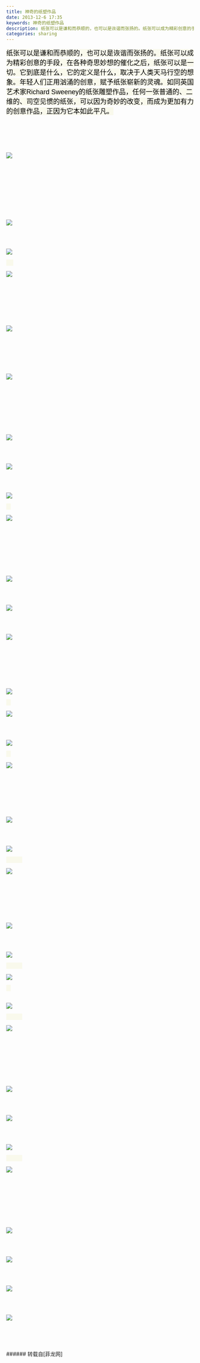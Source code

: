 ```yaml
---
title: 神奇的纸塑作品
date: 2013-12-6 17:35
keywords: 神奇的纸塑作品
description: 纸张可以是谦和而恭顺的，也可以是诙谐而张扬的。纸张可以成为精彩创意的手段，在各种奇思妙想的催化之后，纸张可以是一切。它到底是什么，它的定义是什么，取决于人类天马行空的想象。年轻人们正用汹涌的创意，赋予纸张崭新的灵魂。如同英国艺术家Richard Sweeney的纸张雕塑作品，任何一张普通的、二维的、司空见惯的纸张，可以因为奇妙的改变，而成为更加有力的创意作品，正因为它本如此平凡。                                                                                      
categories: sharing
---
```

<td class="t_f" id="postmessage_81888">

<font size="4"><font color="#000"><font style="background-color:rgb(249, 249, 236)"><font face="Arial">纸张可以是谦和而恭顺的，也可以是诙谐而张扬的。纸张可以成为精彩创意的手段，在各种奇思妙想的催化之后，纸张可以是一切。它到底是什么，它的定义是什么，取决于人类天马行空的想象。年轻人们正用汹涌的创意，赋予纸张崭新的灵魂。如同英国艺术家Richard Sweeney的纸张雕塑作品，任何一张普通的、二维的、司空见惯的纸张，可以因为奇妙的改变，而成为更加有力的创意作品，正因为它本如此平凡。<br/>
</font></font></font></font><br/>
<br/>
<br/>
<br/>
<br/>

<img aid="33574" data-cf-modified-a151d4d3bf105b0f313bd9d6-="" file="data/attachment/forum/201312/06/164650uwatewxe4vj6rat0.jpg.thumb.jpg" id="aimg_33574" inpost="1" onclick="" onmouseover="" src="http://www.flw.ph/data/attachment/forum/201312/06/164650uwatewxe4vj6rat0.jpg" style="cursor:pointer" zoomfile="data/attachment/forum/201312/06/164650uwatewxe4vj6rat0.jpg"/>


<font color="#000"><font style="background-color:rgb(249, 249, 236)"><font face="Arial"> </font></font></font><br/>
<br/>
<br/>
<br/>
<br/>
<br/>
<br/>
<br/>

<img aid="33575" data-cf-modified-a151d4d3bf105b0f313bd9d6-="" file="data/attachment/forum/201312/06/164652eusfltmjjxccsixp.jpg.thumb.jpg" id="aimg_33575" inpost="1" onclick="" onmouseover="" src="http://www.flw.ph/data/attachment/forum/201312/06/164652eusfltmjjxccsixp.jpg" style="cursor:pointer" zoomfile="data/attachment/forum/201312/06/164652eusfltmjjxccsixp.jpg"/>


<font color="#000"><font style="background-color:rgb(249, 249, 236)"><font face="Arial"> </font></font></font><br/>
<br/>

<img aid="33576" data-cf-modified-a151d4d3bf105b0f313bd9d6-="" file="data/attachment/forum/201312/06/164654fsy5y5kxq40brk4a.jpg.thumb.jpg" id="aimg_33576" inpost="1" onclick="" onmouseover="" src="http://www.flw.ph/data/attachment/forum/201312/06/164654fsy5y5kxq40brk4a.jpg" style="cursor:pointer" zoomfile="data/attachment/forum/201312/06/164654fsy5y5kxq40brk4a.jpg"/>


<font color="#000"><font style="background-color:rgb(249, 249, 236)"><font face="Arial">     </font></font></font>

<img aid="33577" data-cf-modified-a151d4d3bf105b0f313bd9d6-="" file="data/attachment/forum/201312/06/164655exz07w8pxkfpuhpf.jpg.thumb.jpg" id="aimg_33577" inpost="1" onclick="" onmouseover="" src="http://www.flw.ph/data/attachment/forum/201312/06/164655exz07w8pxkfpuhpf.jpg" style="cursor:pointer" zoomfile="data/attachment/forum/201312/06/164655exz07w8pxkfpuhpf.jpg"/>


<font color="#000"><font style="background-color:rgb(249, 249, 236)"><font face="Arial"> </font></font></font><br/>
<br/>
<br/>
<br/>
<br/>
<br/>

<img aid="33578" data-cf-modified-a151d4d3bf105b0f313bd9d6-="" file="data/attachment/forum/201312/06/164657p1fv3llqe33qv337.jpg.thumb.jpg" id="aimg_33578" inpost="1" onclick="" onmouseover="" src="http://www.flw.ph/data/attachment/forum/201312/06/164657p1fv3llqe33qv337.jpg" style="cursor:pointer" zoomfile="data/attachment/forum/201312/06/164657p1fv3llqe33qv337.jpg"/>


<font color="#000"><font style="background-color:rgb(249, 249, 236)"><font face="Arial"> </font></font></font><br/>
<br/>
<br/>
<br/>
<br/>

<img aid="33579" data-cf-modified-a151d4d3bf105b0f313bd9d6-="" file="data/attachment/forum/201312/06/164658r2vq1ukxyx5jxuyk.jpg.thumb.jpg" id="aimg_33579" inpost="1" onclick="" onmouseover="" src="http://www.flw.ph/data/attachment/forum/201312/06/164658r2vq1ukxyx5jxuyk.jpg" style="cursor:pointer" zoomfile="data/attachment/forum/201312/06/164658r2vq1ukxyx5jxuyk.jpg"/>


<font color="#000"><font style="background-color:rgb(249, 249, 236)"><font face="Arial"> </font></font></font><br/>
<br/>
<br/>
<br/>
<br/>
<br/>
<br/>

<img aid="33580" data-cf-modified-a151d4d3bf105b0f313bd9d6-="" file="data/attachment/forum/201312/06/164700olbqquo5oeftb6zf.jpg.thumb.jpg" id="aimg_33580" inpost="1" onclick="" onmouseover="" src="http://www.flw.ph/data/attachment/forum/201312/06/164700olbqquo5oeftb6zf.jpg" style="cursor:pointer" zoomfile="data/attachment/forum/201312/06/164700olbqquo5oeftb6zf.jpg"/>


<font color="#000"><font style="background-color:rgb(249, 249, 236)"><font face="Arial"> </font></font></font><br/>
<br/>

<img aid="33581" data-cf-modified-a151d4d3bf105b0f313bd9d6-="" file="data/attachment/forum/201312/06/164716oj6lrqh9l61011jd.jpg.thumb.jpg" id="aimg_33581" inpost="1" onclick="" onmouseover="" src="http://www.flw.ph/data/attachment/forum/201312/06/164716oj6lrqh9l61011jd.jpg" style="cursor:pointer" zoomfile="data/attachment/forum/201312/06/164716oj6lrqh9l61011jd.jpg"/>


<font color="#000"><font style="background-color:rgb(249, 249, 236)"><font face="Arial"> </font></font></font><br/>
<br/>

<img aid="33582" data-cf-modified-a151d4d3bf105b0f313bd9d6-="" file="data/attachment/forum/201312/06/164718dyibli8s4wy8swl8.jpg.thumb.jpg" id="aimg_33582" inpost="1" onclick="" onmouseover="" src="http://www.flw.ph/data/attachment/forum/201312/06/164718dyibli8s4wy8swl8.jpg" style="cursor:pointer" zoomfile="data/attachment/forum/201312/06/164718dyibli8s4wy8swl8.jpg"/>


<font color="#000"><font style="background-color:rgb(249, 249, 236)"><font face="Arial">   </font></font></font>

<img aid="33583" data-cf-modified-a151d4d3bf105b0f313bd9d6-="" file="data/attachment/forum/201312/06/164720qglptv2sw2tkq5pw.jpg.thumb.jpg" id="aimg_33583" inpost="1" onclick="" onmouseover="" src="http://www.flw.ph/data/attachment/forum/201312/06/164720qglptv2sw2tkq5pw.jpg" style="cursor:pointer" zoomfile="data/attachment/forum/201312/06/164720qglptv2sw2tkq5pw.jpg"/>


<font color="#000"><font style="background-color:rgb(249, 249, 236)"><font face="Arial"> </font></font></font><br/>
<br/>
<br/>
<br/>
<br/>
<br/>
<br/>

<img aid="33584" data-cf-modified-a151d4d3bf105b0f313bd9d6-="" file="data/attachment/forum/201312/06/164722j3ypccscy5x3psp3.jpg.thumb.jpg" id="aimg_33584" inpost="1" onclick="" onmouseover="" src="http://www.flw.ph/data/attachment/forum/201312/06/164722j3ypccscy5x3psp3.jpg" style="cursor:pointer" zoomfile="data/attachment/forum/201312/06/164722j3ypccscy5x3psp3.jpg"/>


<font color="#000"><font style="background-color:rgb(249, 249, 236)"><font face="Arial"> </font></font></font><br/>
<br/>

<img aid="33585" data-cf-modified-a151d4d3bf105b0f313bd9d6-="" file="data/attachment/forum/201312/06/164724z4swf4upfvpf4v44.jpg.thumb.jpg" id="aimg_33585" inpost="1" onclick="" onmouseover="" src="http://www.flw.ph/data/attachment/forum/201312/06/164724z4swf4upfvpf4v44.jpg" style="cursor:pointer" zoomfile="data/attachment/forum/201312/06/164724z4swf4upfvpf4v44.jpg"/>


<font color="#000"><font style="background-color:rgb(249, 249, 236)"><font face="Arial"> </font></font></font><br/>
<br/>

<img aid="33586" data-cf-modified-a151d4d3bf105b0f313bd9d6-="" file="data/attachment/forum/201312/06/164725fi2is1igsjgdohpi.jpg.thumb.jpg" id="aimg_33586" inpost="1" onclick="" onmouseover="" src="http://www.flw.ph/data/attachment/forum/201312/06/164725fi2is1igsjgdohpi.jpg" style="cursor:pointer" zoomfile="data/attachment/forum/201312/06/164725fi2is1igsjgdohpi.jpg"/>


<font color="#000"><font style="background-color:rgb(249, 249, 236)"><font face="Arial"> </font></font></font><br/>
<br/>
<br/>
<br/>
<br/>
<br/>

<img aid="33587" data-cf-modified-a151d4d3bf105b0f313bd9d6-="" file="data/attachment/forum/201312/06/164726m2lzwaut82jjhuz1.jpg.thumb.jpg" id="aimg_33587" inpost="1" onclick="" onmouseover="" src="http://www.flw.ph/data/attachment/forum/201312/06/164726m2lzwaut82jjhuz1.jpg" style="cursor:pointer" zoomfile="data/attachment/forum/201312/06/164726m2lzwaut82jjhuz1.jpg"/>


<font color="#000"><font style="background-color:rgb(249, 249, 236)"><font face="Arial">   </font></font></font>

<img aid="33588" data-cf-modified-a151d4d3bf105b0f313bd9d6-="" file="data/attachment/forum/201312/06/164727ii61qpdqzkn0q1qn.jpg.thumb.jpg" id="aimg_33588" inpost="1" onclick="" onmouseover="" src="http://www.flw.ph/data/attachment/forum/201312/06/164727ii61qpdqzkn0q1qn.jpg" style="cursor:pointer" zoomfile="data/attachment/forum/201312/06/164727ii61qpdqzkn0q1qn.jpg"/>


<font color="#000"><font style="background-color:rgb(249, 249, 236)"><font face="Arial"> </font></font></font><br/>
<br/>

<img aid="33589" data-cf-modified-a151d4d3bf105b0f313bd9d6-="" file="data/attachment/forum/201312/06/164728eenraiguuara7gn7.jpg.thumb.jpg" id="aimg_33589" inpost="1" onclick="" onmouseover="" src="http://www.flw.ph/data/attachment/forum/201312/06/164728eenraiguuara7gn7.jpg" style="cursor:pointer" zoomfile="data/attachment/forum/201312/06/164728eenraiguuara7gn7.jpg"/>


<font color="#000"><font style="background-color:rgb(249, 249, 236)"><font face="Arial">   </font></font></font>

<img aid="33590" data-cf-modified-a151d4d3bf105b0f313bd9d6-="" file="data/attachment/forum/201312/06/164730b4zhspvxpivzu9x4.jpg.thumb.jpg" id="aimg_33590" inpost="1" onclick="" onmouseover="" src="http://www.flw.ph/data/attachment/forum/201312/06/164730b4zhspvxpivzu9x4.jpg" style="cursor:pointer" zoomfile="data/attachment/forum/201312/06/164730b4zhspvxpivzu9x4.jpg"/>


<font color="#000"><font style="background-color:rgb(249, 249, 236)"><font face="Arial"> </font></font></font><br/>
<br/>
<br/>
<br/>
<br/>
<br/>

<img aid="33591" data-cf-modified-a151d4d3bf105b0f313bd9d6-="" file="data/attachment/forum/201312/06/164731ikq7rr3896kwrs02.jpg.thumb.jpg" id="aimg_33591" inpost="1" onclick="" onmouseover="" src="http://www.flw.ph/data/attachment/forum/201312/06/164731ikq7rr3896kwrs02.jpg" style="cursor:pointer" zoomfile="data/attachment/forum/201312/06/164731ikq7rr3896kwrs02.jpg"/>


<font color="#000"><font style="background-color:rgb(249, 249, 236)"><font face="Arial"> </font></font></font><br/>
<br/>

<img aid="33592" data-cf-modified-a151d4d3bf105b0f313bd9d6-="" file="data/attachment/forum/201312/06/164733zlt0bmahg8m8025h.jpg.thumb.jpg" id="aimg_33592" inpost="1" onclick="" onmouseover="" src="http://www.flw.ph/data/attachment/forum/201312/06/164733zlt0bmahg8m8025h.jpg" style="cursor:pointer" zoomfile="data/attachment/forum/201312/06/164733zlt0bmahg8m8025h.jpg"/>


<font color="#000"><font style="background-color:rgb(249, 249, 236)"><font face="Arial">           </font></font></font>

<img aid="33593" data-cf-modified-a151d4d3bf105b0f313bd9d6-="" file="data/attachment/forum/201312/06/164734mc7766d9q1c1f17u.jpg.thumb.jpg" id="aimg_33593" inpost="1" onclick="" onmouseover="" src="http://www.flw.ph/data/attachment/forum/201312/06/164734mc7766d9q1c1f17u.jpg" style="cursor:pointer" zoomfile="data/attachment/forum/201312/06/164734mc7766d9q1c1f17u.jpg"/>


<font color="#000"><font style="background-color:rgb(249, 249, 236)"><font face="Arial"> </font></font></font><br/>
<br/>
<br/>
<br/>
<br/>
<br/>

<img aid="33594" data-cf-modified-a151d4d3bf105b0f313bd9d6-="" file="data/attachment/forum/201312/06/164735x7j6u7f7gfhy0f9f.jpg.thumb.jpg" id="aimg_33594" inpost="1" onclick="" onmouseover="" src="http://www.flw.ph/data/attachment/forum/201312/06/164735x7j6u7f7gfhy0f9f.jpg" style="cursor:pointer" zoomfile="data/attachment/forum/201312/06/164735x7j6u7f7gfhy0f9f.jpg"/>


<font color="#000"><font style="background-color:rgb(249, 249, 236)"><font face="Arial"> </font></font></font><br/>
<br/>

<img aid="33595" data-cf-modified-a151d4d3bf105b0f313bd9d6-="" file="data/attachment/forum/201312/06/164736xbhw6a1t16bkmbp3.jpg.thumb.jpg" id="aimg_33595" inpost="1" onclick="" onmouseover="" src="http://www.flw.ph/data/attachment/forum/201312/06/164736xbhw6a1t16bkmbp3.jpg" style="cursor:pointer" zoomfile="data/attachment/forum/201312/06/164736xbhw6a1t16bkmbp3.jpg"/>


<font color="#000"><font style="background-color:rgb(249, 249, 236)"><font face="Arial">           </font></font></font>

<img aid="33596" data-cf-modified-a151d4d3bf105b0f313bd9d6-="" file="data/attachment/forum/201312/06/164737bug15v0833ggkd3d.jpg.thumb.jpg" id="aimg_33596" inpost="1" onclick="" onmouseover="" src="http://www.flw.ph/data/attachment/forum/201312/06/164737bug15v0833ggkd3d.jpg" style="cursor:pointer" zoomfile="data/attachment/forum/201312/06/164737bug15v0833ggkd3d.jpg"/>


<font color="#000"><font style="background-color:rgb(249, 249, 236)"><font face="Arial">   </font></font></font><br/>
<br/>

<img aid="33597" data-cf-modified-a151d4d3bf105b0f313bd9d6-="" file="data/attachment/forum/201312/06/164738db1svtssy5pqzd63.jpg.thumb.jpg" id="aimg_33597" inpost="1" onclick="" onmouseover="" src="http://www.flw.ph/data/attachment/forum/201312/06/164738db1svtssy5pqzd63.jpg" style="cursor:pointer" zoomfile="data/attachment/forum/201312/06/164738db1svtssy5pqzd63.jpg"/>


<font color="#000"><font style="background-color:rgb(249, 249, 236)"><font face="Arial">           </font></font></font>

<img aid="33598" data-cf-modified-a151d4d3bf105b0f313bd9d6-="" file="data/attachment/forum/201312/06/164740jbnbtzgazo9conkt.jpg.thumb.jpg" id="aimg_33598" inpost="1" onclick="" onmouseover="" src="http://www.flw.ph/data/attachment/forum/201312/06/164740jbnbtzgazo9conkt.jpg" style="cursor:pointer" zoomfile="data/attachment/forum/201312/06/164740jbnbtzgazo9conkt.jpg"/>


<font color="#000"><font style="background-color:rgb(249, 249, 236)"><font face="Arial"> </font></font></font><br/>
<br/>
<br/>
<br/>
<br/>
<br/>
<br/>

<img aid="33599" data-cf-modified-a151d4d3bf105b0f313bd9d6-="" file="data/attachment/forum/201312/06/164741ac6n6rbrbbriw96k.jpg.thumb.jpg" id="aimg_33599" inpost="1" onclick="" onmouseover="" src="http://www.flw.ph/data/attachment/forum/201312/06/164741ac6n6rbrbbriw96k.jpg" style="cursor:pointer" zoomfile="data/attachment/forum/201312/06/164741ac6n6rbrbbriw96k.jpg"/>


<font color="#000"><font style="background-color:rgb(249, 249, 236)"><font face="Arial"> </font></font></font><br/>
<br/>

<img aid="33600" data-cf-modified-a151d4d3bf105b0f313bd9d6-="" file="data/attachment/forum/201312/06/164742bigbmxoonmc32rm2.jpg.thumb.jpg" id="aimg_33600" inpost="1" onclick="" onmouseover="" src="http://www.flw.ph/data/attachment/forum/201312/06/164742bigbmxoonmc32rm2.jpg" style="cursor:pointer" zoomfile="data/attachment/forum/201312/06/164742bigbmxoonmc32rm2.jpg"/>


<font color="#000"><font style="background-color:rgb(249, 249, 236)"><font face="Arial"> </font></font></font><br/>
<br/>

<img aid="33601" data-cf-modified-a151d4d3bf105b0f313bd9d6-="" file="data/attachment/forum/201312/06/164744huk82nknj2ic3gk8.jpg.thumb.jpg" id="aimg_33601" inpost="1" onclick="" onmouseover="" src="http://www.flw.ph/data/attachment/forum/201312/06/164744huk82nknj2ic3gk8.jpg" style="cursor:pointer" zoomfile="data/attachment/forum/201312/06/164744huk82nknj2ic3gk8.jpg"/>


<font color="#000"><font style="background-color:rgb(249, 249, 236)"><font face="Arial">           </font></font></font>

<img aid="33602" data-cf-modified-a151d4d3bf105b0f313bd9d6-="" file="data/attachment/forum/201312/06/164745hvvv1bwcv3lssfl1.jpg.thumb.jpg" id="aimg_33602" inpost="1" onclick="" onmouseover="" src="http://www.flw.ph/data/attachment/forum/201312/06/164745hvvv1bwcv3lssfl1.jpg" style="cursor:pointer" zoomfile="data/attachment/forum/201312/06/164745hvvv1bwcv3lssfl1.jpg"/>


<font color="#000"><font style="background-color:rgb(249, 249, 236)"><font face="Arial"> </font></font></font><br/>
<br/>
<br/>
<br/>
<br/>
<br/>
<br/>

<img aid="33603" data-cf-modified-a151d4d3bf105b0f313bd9d6-="" file="data/attachment/forum/201312/06/164801e48qzqgwkzndkzjj.jpg.thumb.jpg" id="aimg_33603" inpost="1" onclick="" onmouseover="" src="http://www.flw.ph/data/attachment/forum/201312/06/164801e48qzqgwkzndkzjj.jpg" style="cursor:pointer" zoomfile="data/attachment/forum/201312/06/164801e48qzqgwkzndkzjj.jpg"/>


<font color="#000"><font style="background-color:rgb(249, 249, 236)"><font face="Arial"> </font></font></font><br/>
<br/>

<img aid="33604" data-cf-modified-a151d4d3bf105b0f313bd9d6-="" file="data/attachment/forum/201312/06/164802p6y6zegrrdrs3n3x.jpg.thumb.jpg" id="aimg_33604" inpost="1" onclick="" onmouseover="" src="http://www.flw.ph/data/attachment/forum/201312/06/164802p6y6zegrrdrs3n3x.jpg" style="cursor:pointer" zoomfile="data/attachment/forum/201312/06/164802p6y6zegrrdrs3n3x.jpg"/>


<font color="#000"><font style="background-color:rgb(249, 249, 236)"><font face="Arial"> </font></font></font><br/>
<br/>

<img aid="33605" data-cf-modified-a151d4d3bf105b0f313bd9d6-="" file="data/attachment/forum/201312/06/164807s44h6pnmdpdshsmp.jpg.thumb.jpg" id="aimg_33605" inpost="1" onclick="" onmouseover="" src="http://www.flw.ph/data/attachment/forum/201312/06/164807s44h6pnmdpdshsmp.jpg" style="cursor:pointer" zoomfile="data/attachment/forum/201312/06/164807s44h6pnmdpdshsmp.jpg"/>


<font color="#000"><font style="background-color:rgb(249, 249, 236)"><font face="Arial"> </font></font></font><br/>
<br/>

<img aid="33606" data-cf-modified-a151d4d3bf105b0f313bd9d6-="" file="data/attachment/forum/201312/06/164808rs2l0cgd5udyddjg.jpg.thumb.jpg" id="aimg_33606" inpost="1" onclick="" onmouseover="" src="http://www.flw.ph/data/attachment/forum/201312/06/164808rs2l0cgd5udyddjg.jpg" style="cursor:pointer" zoomfile="data/attachment/forum/201312/06/164808rs2l0cgd5udyddjg.jpg"/>


<font color="#000"><font style="background-color:rgb(249, 249, 236)"><font face="Arial"> </font></font></font><br/>
<br/>
<font color="#000"><font style="background-color:rgb(249, 249, 236)"><font face="Arial"> </font></font></font><br/>
</td>
###### 转载自[菲龙网]